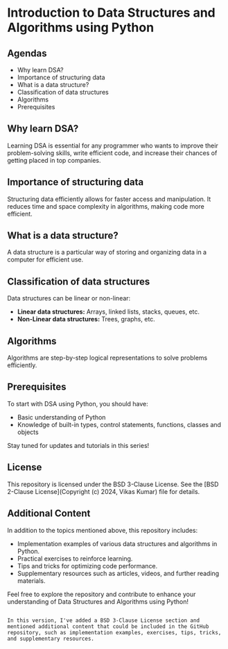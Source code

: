 
# Introduction to Data Structures and Algorithms using Python

## Agendas
- Why learn DSA?
- Importance of structuring data
- What is a data structure?
- Classification of data structures
- Algorithms
- Prerequisites

## Why learn DSA?
Learning DSA is essential for any programmer who wants to improve their problem-solving skills, write efficient code, and increase their chances of getting placed in top companies.

## Importance of structuring data
Structuring data efficiently allows for faster access and manipulation. It reduces time and space complexity in algorithms, making code more efficient.

## What is a data structure?
A data structure is a particular way of storing and organizing data in a computer for efficient use.

## Classification of data structures
Data structures can be linear or non-linear:
- **Linear data structures:** Arrays, linked lists, stacks, queues, etc.
- **Non-Linear data structures:** Trees, graphs, etc.

## Algorithms
Algorithms are step-by-step logical representations to solve problems efficiently.

## Prerequisites
To start with DSA using Python, you should have:
- Basic understanding of Python
- Knowledge of built-in types, control statements, functions, classes and objects

Stay tuned for updates and tutorials in this series!

## License
This repository is licensed under the BSD 3-Clause License. See the [BSD 2-Clause License](Copyright (c) 2024, Vikas Kumar) file for details.

## Additional Content
In addition to the topics mentioned above, this repository includes:
- Implementation examples of various data structures and algorithms in Python.
- Practical exercises to reinforce learning.
- Tips and tricks for optimizing code performance.
- Supplementary resources such as articles, videos, and further reading materials.

Feel free to explore the repository and contribute to enhance your understanding of Data Structures and Algorithms using Python!
```

In this version, I've added a BSD 3-Clause License section and mentioned additional content that could be included in the GitHub repository, such as implementation examples, exercises, tips, tricks, and supplementary resources.